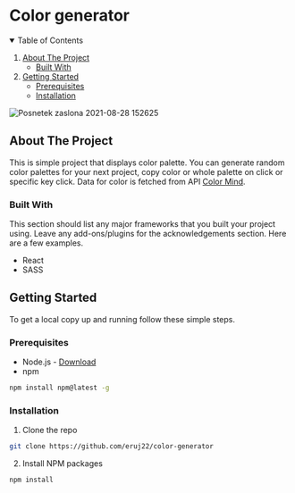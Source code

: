 # Color generator

<!-- TABLE OF CONTENTS -->
<details open="open">
  <summary>Table of Contents</summary>
  <ol>
    <li>
      <a href="#about-the-project">About The Project</a>
      <ul>
        <li><a href="#built-with">Built With</a></li>
      </ul>
    </li>
    <li>
      <a href="#getting-started">Getting Started</a>
      <ul>
        <li><a href="#prerequisites">Prerequisites</a></li>
        <li><a href="#installation">Installation</a></li>
      </ul>
    </li>
  </ol>
</details>

<!-- ABOUT THE PROJECT -->

![Posnetek zaslona 2021-08-28 152625](https://user-images.githubusercontent.com/80893722/131220261-694a4343-46b4-4ff5-90bf-4c4cd426e6f0.png)

## About The Project

This is simple project that displays color palette. You can generate random color palettes for your next project, copy color or whole palette on click or specific key click. Data for color is fetched from API <a href="http://colormind.io/api/">Color Mind</a>.

### Built With

This section should list any major frameworks that you built your project using. Leave any add-ons/plugins for the acknowledgements section. Here are a few examples.

- React
- SASS

<!-- GETTING STARTED -->

## Getting Started

To get a local copy up and running follow these simple steps.

### Prerequisites

- Node.js - [Download](https://nodejs.org)
- npm

```sh
npm install npm@latest -g
```

### Installation

1. Clone the repo

```sh
git clone https://github.com/eruj22/color-generator
```

2. Install NPM packages

```sh
npm install
```

